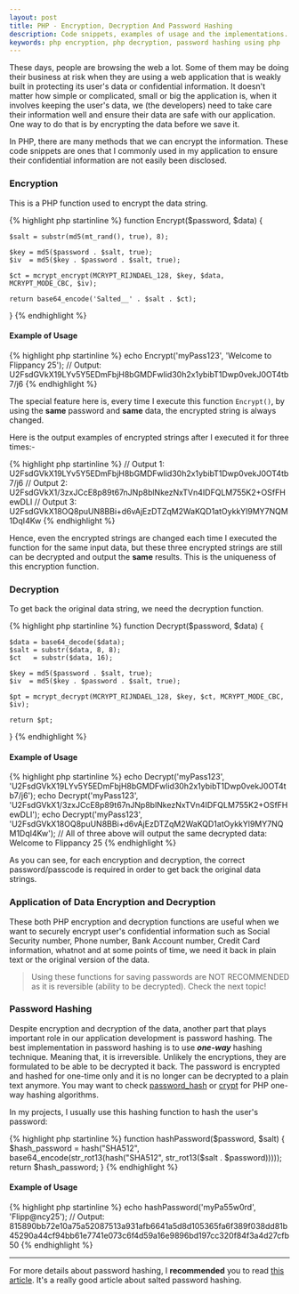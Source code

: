 ```yaml
---
layout: post
title: PHP - Encryption, Decryption And Password Hashing
description: Code snippets, examples of usage and the implementations.
keywords: php encryption, php decryption, password hashing using php
---
```


These days, people are browsing the web a lot. Some of them may be doing their business at risk when they are using a web application that is weakly built in protecting its user's data or confidential information. It doesn't matter how simple or complicated, small or big the application is, when it involves keeping the user's data, we (the developers) need to take care their information well and ensure their data are safe with our application. One way to do that is by encrypting the data before we save it.

In PHP, there are many methods that we can encrypt the information. These code snippets are ones that I commonly used in my application to ensure their confidential information are not easily been disclosed.

### Encryption

This is a PHP function used to encrypt the data string.

{% highlight php startinline %}
function Encrypt($password, $data)
{

    $salt = substr(md5(mt_rand(), true), 8);

    $key = md5($password . $salt, true);
    $iv  = md5($key . $password . $salt, true);

    $ct = mcrypt_encrypt(MCRYPT_RIJNDAEL_128, $key, $data, MCRYPT_MODE_CBC, $iv);

    return base64_encode('Salted__' . $salt . $ct);
}
{% endhighlight %}

#### Example of Usage

{% highlight php startinline %}
echo Encrypt('myPass123', 'Welcome to Flippancy 25');
// Output: U2FsdGVkX19LYv5Y5EDmFbjH8bGMDFwlid30h2x1ybibT1Dwp0vekJ0OT4tb7/j6
{% endhighlight %}

The special feature here is, every time I execute this function `Encrypt()`, by using the **same** password and **same** data, the encrypted string is always changed.

Here is the output examples of encrypted strings after I executed it for three times:-

{% highlight php startinline %}
// Output 1: U2FsdGVkX19LYv5Y5EDmFbjH8bGMDFwlid30h2x1ybibT1Dwp0vekJ0OT4tb7/j6
// Output 2: U2FsdGVkX1/3zxJCcE8p89t67nJNp8blNkezNxTVn4IDFQLM755K2+OSfFHewDLI
// Output 3: U2FsdGVkX18OQ8puUN8BBi+d6vAjEzDTZqM2WaKQD1atOykkYl9MY7NQM1DqI4Kw
{% endhighlight %}

Hence, even the encrypted strings are changed each time I executed the function for the same input data, but these three encrypted strings are still can be decrypted and output the **same** results. This is the uniqueness of this encryption function.

### Decryption

To get back the original data string, we need the decryption function.

{% highlight php startinline %}
function Decrypt($password, $data)
{

    $data = base64_decode($data);
    $salt = substr($data, 8, 8);
    $ct   = substr($data, 16);

    $key = md5($password . $salt, true);
    $iv  = md5($key . $password . $salt, true);

    $pt = mcrypt_decrypt(MCRYPT_RIJNDAEL_128, $key, $ct, MCRYPT_MODE_CBC, $iv);

    return $pt;
}
{% endhighlight %}

#### Example of Usage

{% highlight php startinline %}
echo Decrypt('myPass123', 'U2FsdGVkX19LYv5Y5EDmFbjH8bGMDFwlid30h2x1ybibT1Dwp0vekJ0OT4tb7/j6');
echo Decrypt('myPass123', 'U2FsdGVkX1/3zxJCcE8p89t67nJNp8blNkezNxTVn4IDFQLM755K2+OSfFHewDLI');
echo Decrypt('myPass123', 'U2FsdGVkX18OQ8puUN8BBi+d6vAjEzDTZqM2WaKQD1atOykkYl9MY7NQM1DqI4Kw');
// All of three above will output the same decrypted data: Welcome to Flippancy 25
{% endhighlight %}

As you can see, for each encryption and decryption, the correct password/passcode is required in order to get back the original data strings.

### Application of Data Encryption and Decryption

These both PHP encryption and decryption functions are useful when we want to securely encrypt user's confidential information such as Social Security number, Phone number, Bank Account number, Credit Card information, whatnot and at some points of time, we need it back in plain text or the original version of the data.

> Using these functions for saving passwords are NOT RECOMMENDED as it is reversible (ability to be decrypted). Check the next topic!

### Password Hashing

Despite encryption and decryption of the data, another part that plays important role in our application development is password hashing. The best implementation in password hashing is to use **_one-way_** hashing technique. Meaning that, it is irreversible. Unlikely the encryptions, they are formulated to be able to be decrypted it back. The password is encrypted and hashed for one-time only and it is no longer can be decrypted to a plain text anymore. You may want to check [password_hash](http://php.net/manual/en/function.password-hash.php) or [crypt](http://php.net/manual/en/function.crypt.php) for PHP one-way hashing algorithms.

In my projects, I usually use this hashing function to hash the user's password:

{% highlight php startinline %}
function hashPassword($password, $salt) {
    $hash_password = hash("SHA512", base64_encode(str_rot13(hash("SHA512", str_rot13($salt . $password)))));
    return $hash_password;
}
{% endhighlight %}

#### Example of Usage

{% highlight php startinline %}
echo hashPassword('myPa55w0rd', 'Flipp@ncy25');
// Output: 815890bb72e10a75a52087513a931afb6641a5d8d105365fa6f389f038dd81b45290a44cf94bb61e7741e073c6f4d59a16e9896bd197cc320f84f3a4d27cfb50
{% endhighlight %}

---

For more details about password hashing, I **recommended** you to read [this article](https://crackstation.net/hashing-security.htm). It's a really good article about salted password hashing.
